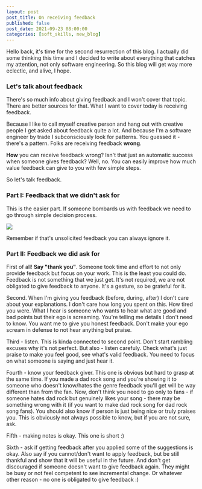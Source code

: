 ```yaml
---
layout: post
post_title: On receiving feedback
published: false
post_date: 2021-09-23 08:00:00
categories: [soft_skills, new_blog]
---
```


Hello back, it's time for the second resurrection of this blog. I actually did some thinking this time and I decided to write about everything that catches my attention, not only software engineering. So this blog will get way more eclectic, and alive, I hope.

### Let's talk about feedback

There's so much info about giving feedback and I won't cover that topic. There are better sources for that. What I want to cover today is receiving feedback. 

Because I like to call myself creative person and hang out with creative people I get asked about feedback quite a lot. And because I'm a software engineer by trade I subconsciously look for patterns. You guessed it - there's a pattern. Folks are receiving feedback **wrong**.

**How** you can receive feedback wrong? Isn't that just an automatic success when someone gives feedback? Well, no. You can easily improve how much value feedback can give to you with few simple steps.

So let's talk feedback.

### Part I: Feedback that we didn't ask for

This is the easier part. If someone bombards us with feedback we need to go through simple decision process.

[![](https://mermaid.ink/img/eyJjb2RlIjoiZ3JhcGggVERcbkFbRmVlZGJhY2tdIC0tPnxQb3NpdGl2ZXwgQihSZWFsIGZlZWRiYWNrIG9yIGp1c3QgYSBwcmFpc2U_KVxuQSAtLT58TmVnYXRpdmV8IEVbUmVhbCBmZWVkYmFjayBvciBqdXN0IGhpZGRlbiBhdHRhY2s_XVxuQiAtLT58UHJhaXNlfCBDW1NheSBgdGhhbmsgeW91YCBhbmQgcGF0IHlvdXJzZWxmIG9uIGEgYmFja11cbkIgLS0-fEZlZWRiYWNrfCBEW1Byb2NlZWQgdG8gcGFydCBJSV1cbkUgLS0-fEhpZGRlbiBhdHRhY2t8IEZbSWdub3JlXVxuRSAtLT58RmVlZGJhY2t8IEQgIiwibWVybWFpZCI6eyJ0aGVtZSI6ImRlZmF1bHQifSwidXBkYXRlRWRpdG9yIjpmYWxzZSwiYXV0b1N5bmMiOnRydWUsInVwZGF0ZURpYWdyYW0iOmZhbHNlfQ)](https://mermaid-js.github.io/mermaid-live-editor/edit##eyJjb2RlIjoiZ3JhcGggVERcbkFbRmVlZGJhY2tdIC0tPnxQb3NpdGl2ZXwgQihSZWFsIGZlZWRiYWNrIG9yIGp1c3QgYSBwcmFpc2U_KVxuQSAtLT58TmVnYXRpdmV8IEVbUmVhbCBmZWVkYmFjayBvciBqdXN0IGhpZGRlbiBhdHRhY2s_XVxuQiAtLT58UHJhaXNlfCBDW1NheSBgdGhhbmsgeW91YCBhbmQgcGF0IHlvdXJzZWxmIG9uIGEgYmFja11cbkIgLS0-fEZlZWRiYWNrfCBEW1Byb2NlZWQgdG8gcGFydCBJSV1cbkUgLS0-fEhpZGRlbiBhdHRhY2t8IEZbSWdub3JlXVxuRSAtLT58RmVlZGJhY2t8IEQiLCJtZXJtYWlkIjoie1xuICBcInRoZW1lXCI6IFwiZGVmYXVsdFwiXG59IiwidXBkYXRlRWRpdG9yIjpmYWxzZSwiYXV0b1N5bmMiOnRydWUsInVwZGF0ZURpYWdyYW0iOmZhbHNlfQ)

Remember if that's unsolicited feedback you can always ignore it.

### Part II: Feedback we did ask for

First of all! **Say "thank you"**. Someone took time and effort to not only provide feedback but focus on your work. This is the least you could do. Feedback is not something that we just get. It's not required, we are not obligated to give feedback to anyone. It's a gesture, so be grateful for it.

Second. When I'm giving you feedback (before, during, after) I don't care about your explanations. I don't care how long you spent on this. How tired you were. What I hear is someone who wants to hear what are good and bad points but their ego is screaming.
You're telling me details I don't need to know. You want me to give you honest feedback. Don't make your ego scream in defense to not hear anything but praise.

Third - listen. This is kinda connected to second point. Don't start rambling excuses why it's not perfect. But also - listen carefuly. Check what's just praise to make you feel good, see what's valid feedback. You need to focus on what someone is saying and just hear it.

Fourth - know your feedback giver. This one is obvious but hard to grasp at the same time. If you made a dad rock song and you're showing it to someone who doesn't know/hates the genre feedback you'll get will be way different than from the fan. Now, don't think you need to go only to fans - if someone hates dad rock but genuinely likes your song - there may be something wrong with it (if you want to make dad rock song for dad rock song fans). You should also know if person is just being nice or truly praises you. This is obviously not always possible to know, but if you are not sure, ask.

Fifth - making notes is okay. This one is short :)

Sixth - ask if getting feedback after you applied some of the suggestions is okay. Also say if you cannot/don't want to apply feedback, but be still thankful and show that it will be useful in the future.
And don't get discouraged if someone doesn't want to give feedback again. They might be busy or not feel competent to see incremental change. Or whatever other reason - no one is obligated to give feedback :)

